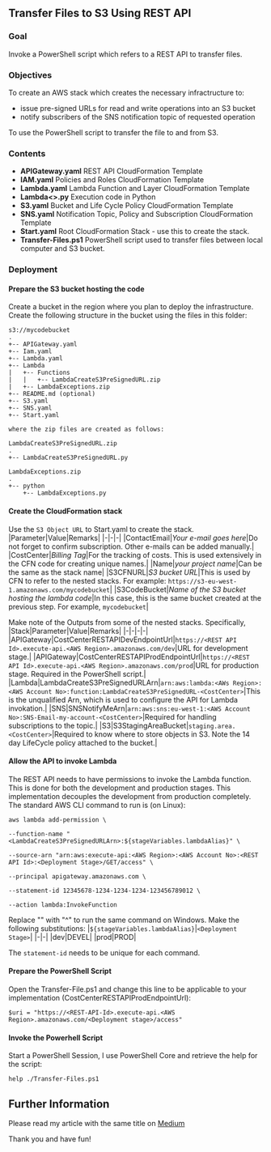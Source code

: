 ## Transfer Files to S3 Using REST API
### Goal
Invoke a PowerShell script which refers to a REST API to transfer files.
### Objectives
To create an AWS stack which creates the necessary infractructure to:
- issue pre-signed URLs for read and write operations into an S3 bucket
- notify subscribers of the SNS notification topic of requested operation


To use the PowerShell script to transfer the file to and from S3.

### Contents
- **APIGateway.yaml** REST API CloudFormation Template
- **IAM.yaml** Policies and Roles CloudFormation Template
- **Lambda.yaml** Lambda Function and Layer CloudFormation Template
- **Lambda<>.py** Execution code in Python
- **S3.yaml** Bucket and Life Cycle Policy CloudFormation Template
- **SNS.yaml** Notification Topic, Policy and Subscription CloudFormation Template
- **Start.yaml** Root CloudFormation Stack - use this to create the stack.
- **Transfer-Files.ps1** PowerShell script used to transfer files between local computer and S3 bucket.

### Deployment
#### Prepare the S3 bucket hosting the code
Create a bucket in the region where you plan to deploy the infrastructure.
Create the following structure in the bucket using the files in this folder:
```
s3://mycodebucket
.
+-- APIGateway.yaml
+-- Iam.yaml
+-- Lambda.yaml
+-- Lambda
|   +-- Functions
|   |   +-- LambdaCreateS3PreSignedURL.zip
|   +-- LambdaExceptions.zip
+-- README.md (optional)
+-- S3.yaml
+-- SNS.yaml
+-- Start.yaml

where the zip files are created as follows:

LambdaCreateS3PreSignedURL.zip
.
+-- LambdaCreateS3PreSignedURL.py

LambdaExceptions.zip
.
+-- python
    +-- LambdaExceptions.py
```
#### Create the CloudFormation stack
Use the `S3 Object URL` to Start.yaml to create the stack.
|Parameter|Value|Remarks|
|-|-|-|
|ContactEmail|*Your e-mail goes here*|Do not forget to confirm subscription. Other e-mails can be added manually.|
|CostCenter|*Billing Tag*|For the tracking of costs. This is used extensively in the CFN code for creating unique names.|
|Name|*your project name*|Can be the same as the stack name|
|S3CFNURL|*S3 bucket URL*|This is used by CFN to refer to the nested stacks. For example: `https://s3-eu-west-1.amazonaws.com/mycodebucket`|
|S3CodeBucket|*Name of the S3 bucket hosting the lambda code*|In this case, this is the same bucket created at the previous step. For example, `mycodebucket`|

Make note of the Outputs from some of the nested stacks. Specifically,
|Stack|Parameter|Value|Remarks|
|-|-|-|-|
|APIGateway|CostCenterRESTAPIDevEndpointUrl|`https://<REST API Id>.execute-api.<AWS Region>.amazonaws.com/dev`|URL for development stage.|
|APIGateway|CostCenterRESTAPIProdEndpointUrl|`https://<REST API Id>.execute-api.<AWS Region>.amazonaws.com/prod`|URL for production stage. Required in the PowerShell script.|
|Lambda|LambdaCreateS3PreSignedURLArn|`arn:aws:lambda:<AWs Region>:<AWS Account No>:function:LambdaCreateS3PreSignedURL-<CostCenter>`|This is the unqualified Arn, which is used to configure the API for Lambda invokation.|
|SNS|SNSNotifyMeArn|`arn:aws:sns:eu-west-1:<AWS Account No>:SNS-Email-my-account-<CostCenter>`|Required for handling subscriptions to the topic.|
|S3|S3StagingAreaBucket|`staging.area.<CostCenter>`|Required to know where to store objects in S3. Note the 14 day LifeCycle policy attached to the bucket.|

#### Allow the API to invoke Lambda
The REST API needs to have permissions to invoke the Lambda function.
This is done for both the development and production stages. This implementation decouples the development from production completely.
The standard AWS CLI command to run is (on Linux):


`aws lambda add-permission \`


`--function-name "<LambdaCreateS3PreSignedURLArn>:${stageVariables.lambdaAlias}" \`


`--source-arn "arn:aws:execute-api:<AWS Region>:<AWS Account No>:<REST API Id>:<Deployment Stage>/GET/access" \`


`--principal apigateway.amazonaws.com \`


`--statement-id 12345678-1234-1234-1234-123456789012 \`


`--action lambda:InvokeFunction`


Replace "\" with "^" to run the same command on Windows.
Make the following substitutions:
|`${stageVariables.lambdaAlias}`|`<Deployment Stage>`|
|-|-|
|dev|DEVEL|
|prod|PROD|


The `statement-id` needs to be unique for each command.

#### Prepare the PowerShell Script
Open the Transfer-File.ps1 and change this line to be applicable to your implementation (CostCenterRESTAPIProdEndpointUrl):


`$uri = "https://<REST-API-Id>.execute-api.<AWS Region>.amazonaws.com/<Deployment stage>/access"`
#### Invoke the Powerhell Script
Start a PowerShell Session, I use PowerShell Core and retrieve the help for the script:


`help ./Transfer-Files.ps1`

## Further Information
Please read my article with the same title on [Medium](https://medium.com/@daniel-ilie)

Thank you and have fun!
